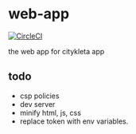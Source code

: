 
# web-app

[![CircleCI](https://badgen.net/circleci/github/Citykleta/web-app)](https://circleci.com/gh/Citykleta/web-app)

the web app for citykleta app

## todo
- csp policies
- dev server
- minify html, js, css
- replace token with env variables.
